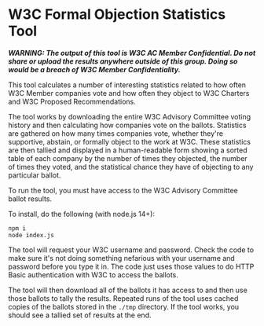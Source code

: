 # W3C Formal Objection Statistics Tool

***WARNING: The output of this tool is W3C AC Member Confidential. Do not
share or upload the results anywhere outside of this group. Doing so would be
a breach of W3C Member Confidentiality.***

This tool calculates a number of interesting statistics related to how
often W3C Member companies vote and how often they object to W3C Charters
and W3C Proposed Recommendations.

The tool works by downloading the entire W3C Advisory Committee voting history
and then calculating how companies vote on the ballots. Statistics are
gathered on how many times companies vote, whether they're supportive, abstain,
or formally object to the work at W3C. These statistics are then tallied and
displayed in a human-readable form showing a sorted table of each company
by the number of times they objected, the number of times they voted, and
the statistical chance they have of objecting to any particular ballot.

To run the tool, you must have access to the W3C Advisory Committee ballot
results.

To install, do the following (with node.js 14+):

```
npm i
node index.js
```

The tool will request your W3C username and password. Check the code to make
sure it's not doing something nefarious with your username and password
before you type it in. The code just uses those values to do HTTP Basic
authentication with W3C to access the ballots.

The tool will then download all of the ballots it has access to and then
use those ballots to tally the results. Repeated runs of the tool uses
cached copies of the ballots stored in the `./tmp` directory. If the tool
works, you should see a tallied set of results at the end.
